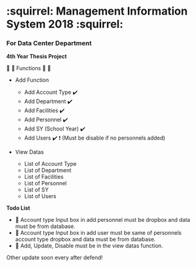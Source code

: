 # :squirrel: Management Information System 2018 :squirrel:

### For Data Center Department

**4th Year Thesis Project**

:sparkler: :sparkler: Functions :sparkler: :sparkler:

+ Add Function
  - Add Account Type :heavy_check_mark:
  - Add Department :heavy_check_mark:
  - Add Facilities :heavy_check_mark:
  - Add Personnel :heavy_check_mark:
  - Add SY (School Year) :heavy_check_mark:
  - Add Users :heavy_check_mark: :heavy_exclamation_mark: (Must be disable if no personnels added)

+ View Datas
  - List of Account Type
  - List of Department
  - List of Facilities
  - List of Personnel
  - List of SY
  - List of Users

**Todo List**
+ :pushpin: Account type Input box in add personnel must be dropbox and data must be from database.
+ :pushpin: Account type Input box in add user must be same of personnels account type dropbox and data must be from database.
+ :pushpin: Add, Update, Disable must be in the view datas function.

Other update soon every after defend!

